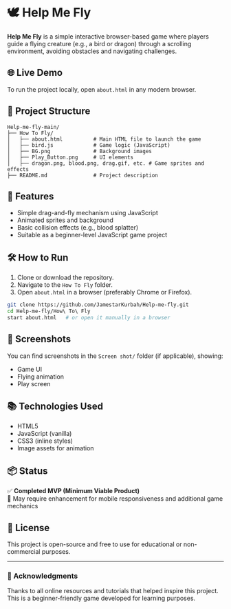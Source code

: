 # 🕊️ Help Me Fly

**Help Me Fly** is a simple interactive browser-based game where players guide a flying creature (e.g., a bird or dragon) through a scrolling environment, avoiding obstacles and navigating challenges.

## 🌐 Live Demo
To run the project locally, open `about.html` in any modern browser.

## 📁 Project Structure

```
Help-me-fly-main/
├── How To Fly/
│   ├── about.html          # Main HTML file to launch the game
│   ├── bird.js             # Game logic (JavaScript)
│   ├── BG.png              # Background images
│   ├── Play_Button.png     # UI elements
│   ├── dragon.png, blood.png, drag.gif, etc. # Game sprites and effects
├── README.md               # Project description
```

## 🚀 Features

- Simple drag-and-fly mechanism using JavaScript
- Animated sprites and background
- Basic collision effects (e.g., blood splatter)
- Suitable as a beginner-level JavaScript game project

## 🛠️ How to Run

1. Clone or download the repository.
2. Navigate to the `How To Fly` folder.
3. Open `about.html` in a browser (preferably Chrome or Firefox).

```bash
git clone https://github.com/JamestarKurbah/Help-me-fly.git
cd Help-me-fly/How\ To\ Fly
start about.html   # or open it manually in a browser
```

## 📸 Screenshots

You can find screenshots in the `Screen shot/` folder (if applicable), showing:
- Game UI
- Flying animation
- Play screen

## 📚 Technologies Used

- HTML5
- JavaScript (vanilla)
- CSS3 (inline styles)
- Image assets for animation

## 📦 Status

✅ **Completed MVP (Minimum Viable Product)**  
🚧 May require enhancement for mobile responsiveness and additional game mechanics

## 📄 License

This project is open-source and free to use for educational or non-commercial purposes.

---

### 🙌 Acknowledgments

Thanks to all online resources and tutorials that helped inspire this project. This is a beginner-friendly game developed for learning purposes.
